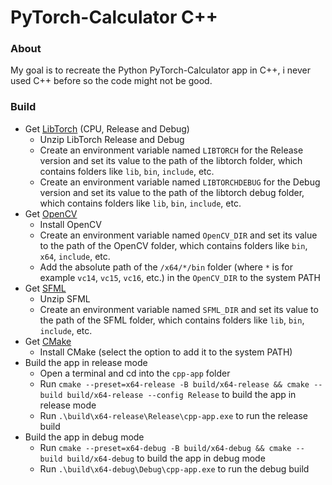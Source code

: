 # PyTorch-Calculator C++

### About

My goal is to recreate the Python PyTorch-Calculator app in C++, i never used C++ before so the code might not be good.

### Build

- Get [LibTorch](https://pytorch.org/) (CPU, Release and Debug)
  - Unzip LibTorch Release and Debug
  - Create an environment variable named `LIBTORCH` for the Release version and set its value to the path of the libtorch folder, which contains folders like `lib`, `bin`, `include`, etc.
  - Create an environment variable named `LIBTORCHDEBUG` for the Debug version and set its value to the path of the libtorch debug folder, which contains folders like `lib`, `bin`, `include`, etc.
- Get [OpenCV](https://opencv.org/releases)
  - Install OpenCV
  - Create an environment variable named `OpenCV_DIR` and set its value to the path of the OpenCV folder, which contains folders like `bin`, `x64`, `include`, etc.
  - Add the absolute path of the `/x64/*/bin` folder (where `*` is for example `vc14`, `vc15`, `vc16`, etc.) in the `OpenCV_DIR` to the system PATH
- Get [SFML](https://www.sfml-dev.org/download/)
  - Unzip SFML
  - Create an environment variable named `SFML_DIR` and set its value to the path of the SFML folder, which contains folders like `lib`, `bin`, `include`, etc.
- Get [CMake](https://cmake.org/)
  - Install CMake (select the option to add it to the system PATH)
- Build the app in release mode
  - Open a terminal and cd into the `cpp-app` folder
  - Run ```cmake --preset=x64-release -B build/x64-release && cmake --build build/x64-release --config Release``` to build the app in release mode
  - Run ```.\build\x64-release\Release\cpp-app.exe``` to run the release build
- Build the app in debug mode
  - Run ```cmake --preset=x64-debug -B build/x64-debug && cmake --build build/x64-debug``` to build the app in debug mode
  - Run ```.\build\x64-debug\Debug\cpp-app.exe``` to run the debug build